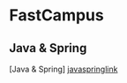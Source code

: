 # FastCampus

## Java & Spring
[Java & Spring] [javaspringlink]

[javaspringlink]: https://github.com/kimhyeyun/FastCampus/tree/main/JavaSpring

